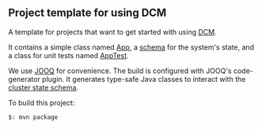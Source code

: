 ## Project template for using DCM

A template for projects that want to get started with using
[DCM](https://github.com/vmware/declarative-cluster-management).

It contains a simple class named [App](src/main/java/com/vmware/App.java),
a [schema](src/main/resources/schema.sql) for the system's state, and 
a class for unit tests named [AppTest](src/test/java/com/vmware/AppTest.java).

We use [JOOQ](github.com/jOOQ/jOOQ) for convenience. The build is configured
with JOOQ's code-generator plugin. It generates type-safe Java classes to interact
with the [cluster state schema](src/main/resources/schema.sql).

To build this project:

```shell
$: mvn package
```